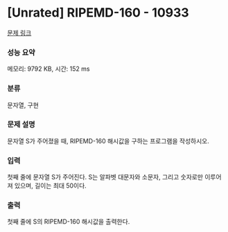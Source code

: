 # [Unrated] RIPEMD-160 - 10933 

[문제 링크](https://www.acmicpc.net/problem/10933) 

### 성능 요약

메모리: 9792 KB, 시간: 152 ms

### 분류

문자열, 구현

### 문제 설명

<p>문자열 S가 주어졌을 때, RIPEMD-160 해시값을 구하는 프로그램을 작성하시오.</p>

### 입력 

 <p>첫째 줄에 문자열 S가 주어진다. S는 알파벳 대문자와 소문자, 그리고 숫자로만 이루어져 있으며, 길이는 최대 50이다.</p>

### 출력 

 <p>첫째 줄에 S의 RIPEMD-160 해시값을 출력한다.</p>

